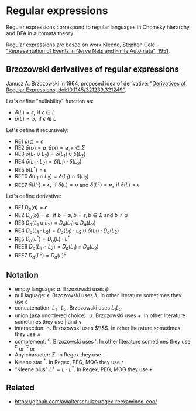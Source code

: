 # Regular expressions

Regular expressions correspond to regular languages in Chomsky hierarchy and DFA in automata theory.

Regular expressions are based on work Kleene, Stephen Cole - ["Representation of Events in Nerve Nets and Finite Automata", 1951](https://www.rand.org/content/dam/rand/pubs/research_memoranda/2008/RM704.pdf).

## Brzozowski derivatives of regular expressions

Janusz A. Brzozowski in 1964, proposed idea of derivative: ["Derivatives of Regular Expressions, doi:10.1145/321239.321249"](https://dl.acm.org/doi/pdf/10.1145/321239.321249).

Let's define "nullability" function as:

- $\delta(L) = \epsilon, \text{ if } \epsilon \in L$
- $\delta(L) = \emptyset, \text{ if } \epsilon \notin L$

Let's define it recursively:

- RE1 $\delta(\epsilon) = \epsilon$
- RE2 $\delta(\emptyset) = \emptyset, \delta(x) = \emptyset, x \in \Sigma$
- RE3 $\delta(L_1 \cup L_2) = \delta(L_1) \cup \delta(L_2)$
- RE4 $\delta(L_1 \cdot L_2) = \delta(L_1) \cdot \delta(L_2)$
- RE5 $\delta(L^*) = \epsilon$
- REE6 $\delta(L_1 \cap L_2) = \delta(L_1) \cap \delta(L_2)$
- REE7 $\delta(L^c) = \epsilon, \text{ if } \delta(L) = \emptyset$ and $\delta(L^c) = \emptyset, \text{ if } \delta(L) = \epsilon$

Let's define derivative:

- RE1 $D_a(a) = \epsilon$
- RE2 $D_a(b) = \emptyset, \text{ if } b = \emptyset, b = \epsilon, b \in \Sigma \text{ and } b \neq a$
- RE3 $D_a(L_1 \cup L_2) = D_a(L_1) \cup D_a(L_2)$
- RE4 $D_a(L_1 \cdot L_2) = D_a(L_1) \cdot L_2 \cup \delta(L_1) \cdot D_a(L_2)$
- RE5 $D_a(L^*) = D_a(L) \cdot L^*$
- REE6 $D_a(L_1 \cap L_2) = D_a(L_1) \cap D_a(L_2)$
- REE7 $D_a(L^c) = D_a(L)^c$

## Notation

- empty language: $\emptyset$. Brzozowski uses $\phi$
- null laguage:  $\epsilon$. Brzozowski uses $\lambda$. In other literature sometimes they use $\varepsilon$
- concatenation: $L_1 \cdot L_2$. Brzozowski uses $L_1L_2$
- union (aka unordered choice): $\cup$. Brzozowski uses $+$. In other literature sometimes they use $|$ and $\lor$
- intersection: $\cap$. Brzozowski uses $\\&$. In other literature sometimes they use $\land$
- complement: $^c$. Brzozowski uses $'$. In other literature sometimes they use $^\complement$ or $^C$ or $\lnot$
- Any character: $\Sigma$. In Regex they use `.`
- Kleene star $^*$. In Regex, PEG, MOG they use `*`
- "Kleene plus" $L^+ = L \cdot L^*$. In Regex, PEG, MOG they use `+`

## Related

- https://github.com/awalterschulze/regex-reexamined-coq/
